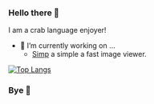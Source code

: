 ### Hello there 👋
I am a crab language enjoyer!
- 🔭 I’m currently working on ...
  - [Simp](https://github.com/Kl4rry/simp) a simple a fast image viewer. 
<!-- - 🌱 I’m currently learning opengl with [glium](https://github.com/glium/glium)-->

[![Top Langs](https://github-readme-stats.vercel.app/api/top-langs/?username=Kl4rry&layout=compact)](https://github.com/Kl4rry/github-readme-stats)

### Bye 👋
<!--
**Kl4rry/Kl4rry** is a ✨ _special_ ✨ repository because its `README.md` (this file) appears on your GitHub profile.

Here are some ideas to get you started:

- 🔭 I’m currently working on ...
- 🌱 I’m currently learning ...
- 👯 I’m looking to collaborate on ...
- 🤔 I’m looking for help with ...
- 💬 Ask me about ...
- 📫 How to reach me: ...
- 😄 Pronouns: ...
- ⚡ Fun fact: ...
-->
